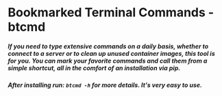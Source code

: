 # Bookmarked Terminal Commands - btcmd

##### If you need to type extensive commands on a daily basis, whether to connect to a server or to clean up unused container images, this tool is for you. You can mark your favorite commands and call them from a simple shortcut, all in the comfort of an installation via pip.

##### After installing run: `btcmd -h` for more details. It's very easy to use.